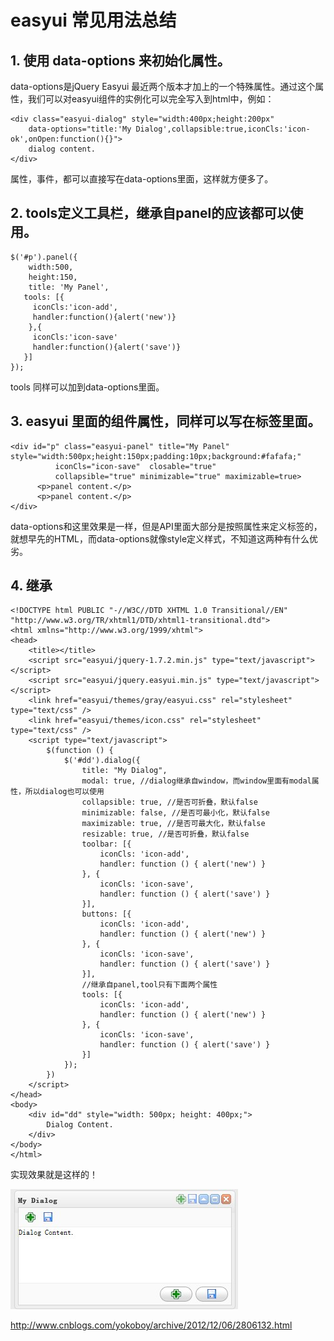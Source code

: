 # easyui 常见用法总结

 

## **1. 使用 data-options 来初始化属性。**

 

data-options是jQuery Easyui 最近两个版本才加上的一个特殊属性。通过这个属性，我们可以对easyui组件的实例化可以完全写入到html中，例如：

```
<div class="easyui-dialog" style="width:400px;height:200px"
    data-options="title:'My Dialog',collapsible:true,iconCls:'icon-ok',onOpen:function(){}">
    dialog content.
</div>
```

属性，事件，都可以直接写在data-options里面，这样就方便多了。

 

## **2.  tools定义工具栏，继承自panel的应该都可以使用。**



```
$('#p').panel({   
    width:500,   
    height:150,   
    title: 'My Panel',   
   tools: [{   
     iconCls:'icon-add',   
     handler:function(){alert('new')}   
    },{   
     iconCls:'icon-save'  
     handler:function(){alert('save')}   
   }]   
}); 
```



tools 同样可以加到data-options里面。

 

## **3.  easyui 里面的组件属性，同样可以写在标签里面。**



```
<div id="p" class="easyui-panel" title="My Panel" style="width:500px;height:150px;padding:10px;background:#fafafa;"  
          iconCls="icon-save"  closable="true"  
          collapsible="true" minimizable="true" maximizable=true>  
      <p>panel content.</p>  
      <p>panel content.</p>  
</div>  
```



data-options和这里效果是一样，但是API里面大部分是按照属性来定义标签的，就想早先的HTML，而data-options就像style定义样式，不知道这两种有什么优劣。

 

##  **4. 继承**

```
<!DOCTYPE html PUBLIC "-//W3C//DTD XHTML 1.0 Transitional//EN" "http://www.w3.org/TR/xhtml1/DTD/xhtml1-transitional.dtd">
<html xmlns="http://www.w3.org/1999/xhtml">
<head>
    <title></title>
    <script src="easyui/jquery-1.7.2.min.js" type="text/javascript"></script>
    <script src="easyui/jquery.easyui.min.js" type="text/javascript"></script>
    <link href="easyui/themes/gray/easyui.css" rel="stylesheet" type="text/css" />
    <link href="easyui/themes/icon.css" rel="stylesheet" type="text/css" />
    <script type="text/javascript">
        $(function () {
            $('#dd').dialog({
                title: "My Dialog",
                modal: true, //dialog继承自window，而window里面有modal属性，所以dialog也可以使用
                collapsible: true, //是否可折叠，默认false
                minimizable: false, //是否可最小化，默认false
                maximizable: true, //是否可最大化，默认false
                resizable: true, //是否可折叠，默认false
                toolbar: [{
                    iconCls: 'icon-add',
                    handler: function () { alert('new') }
                }, {
                    iconCls: 'icon-save',
                    handler: function () { alert('save') }
                }],
                buttons: [{
                    iconCls: 'icon-add',
                    handler: function () { alert('new') }
                }, {
                    iconCls: 'icon-save',
                    handler: function () { alert('save') }
                }],
                //继承自panel,tool只有下面两个属性
                tools: [{
                    iconCls: 'icon-add',
                    handler: function () { alert('new') }
                }, {
                    iconCls: 'icon-save',
                    handler: function () { alert('save') }
                }]
            });
        })
    </script>
</head>
<body>
    <div id="dd" style="width: 500px; height: 400px;">
        Dialog Content.
    </div>
</body>
</html>
```

实现效果就是这样的！

![img](image-201805112158/下载.jpeg)

 

 http://www.cnblogs.com/yokoboy/archive/2012/12/06/2806132.html

 

 

 